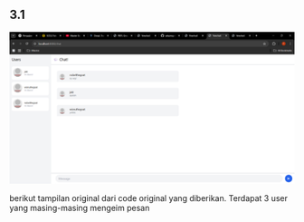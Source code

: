 ## 3.1
![image.png](assets/image.png)

berikut tampilan original dari code original yang diberikan. Terdapat 3 user yang masing-masing mengeim pesan